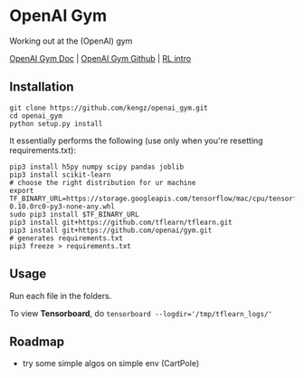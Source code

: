 # OpenAI Gym
Working out at the (OpenAI) gym

[OpenAI Gym Doc](https://gym.openai.com/docs) | [OpenAI Gym Github](https://github.com/openai/gym) | [RL intro](https://gym.openai.com/docs/rl)

## Installation

```shell
git clone https://github.com/kengz/openai_gym.git
cd openai_gym
python setup.py install
```

It essentially performs the following (use only when you're resetting requirements.txt):

```shell
pip3 install h5py numpy scipy pandas joblib
pip3 install scikit-learn
# choose the right distribution for ur machine
export TF_BINARY_URL=https://storage.googleapis.com/tensorflow/mac/cpu/tensorflow-0.10.0rc0-py3-none-any.whl
sudo pip3 install $TF_BINARY_URL
pip3 install git+https://github.com/tflearn/tflearn.git
pip3 install git+https://github.com/openai/gym.git
# generates requirements.txt
pip3 freeze > requirements.txt
```


## Usage

Run each file in the folders.

To view **Tensorboard**, do `tensorboard --logdir='/tmp/tflearn_logs/'`


## Roadmap

- try some simple algos on simple env (CartPole)